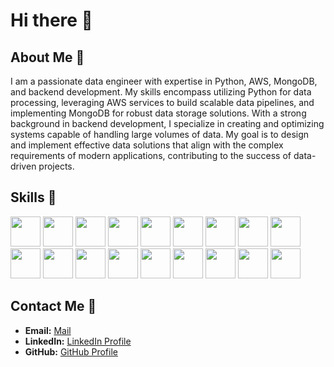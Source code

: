 # Hi there 👋

## About Me 🌱

I am a passionate data engineer with expertise in Python, AWS, MongoDB, and backend development. My skills encompass utilizing Python for data processing, leveraging AWS services to build scalable data pipelines, and implementing MongoDB for robust data storage solutions. With a strong background in backend development, I specialize in creating and optimizing systems capable of handling large volumes of data. My goal is to design and implement effective data solutions that align with the complex requirements of modern applications, contributing to the success of data-driven projects.

## Skills 🌱

<div>
  <img height="48" src="https://user-images.githubusercontent.com/25181517/192107858-fe19f043-c502-4009-8c47-476fc89718ad.png">
  <img height="48" src="https://user-images.githubusercontent.com/25181517/192108372-f71d70ac-7ae6-4c0d-8395-51d8870c2ef0.png">
  <img height="48" src="https://user-images.githubusercontent.com/25181517/192108374-8da61ba1-99ec-41d7-80b8-fb2f7c0a4948.png">
  <img height="48" src="https://user-images.githubusercontent.com/25181517/192108376-c675d39b-90f6-4073-bde6-5a9291644657.png">
  <img height="48" src="https://user-images.githubusercontent.com/25181517/192109061-e138ca71-337c-4019-8d42-4792fdaa7128.png">
  <img height="48" src="https://user-images.githubusercontent.com/25181517/183914128-3fc88b4a-4ac1-40e6-9443-9a30182379b7.png">
  <img height="48" src="https://user-images.githubusercontent.com/25181517/192106070-46255bcf-65e6-4c6b-a296-bf8d0d8fb2a7.png">
  <img height="48" src="https://user-images.githubusercontent.com/25181517/192106073-90fffafe-3562-4ff9-a37e-c77a2da0ff58.png">
  <img height="48" src="https://www.python.org/static/community_logos/python-logo-master-v3-TM.png">
  <img height="48" src="https://user-images.githubusercontent.com/25181517/184117132-9e89a93b-65fb-47c3-91e7-7d0f99e7c066.png">
  <img height="48" src="https://user-images.githubusercontent.com/25181517/183896128-ec99105a-ec1a-4d85-b08b-1aa1620b2046.png">
  <img height="48" src="https://user-images.githubusercontent.com/25181517/182884177-d48a8579-2cd0-447a-b9a6-ffc7cb02560e.png">
  <img height="48" src="https://github.com/marwin1991/profile-technology-icons/assets/19180175/3b371807-db7c-45b4-8720-c0cfc901680a">
  <img height="48" src="https://user-images.githubusercontent.com/25181517/117207330-263ba280-adf4-11eb-9b97-0ac5b40bc3be.png">
  <img height="48" src="https://user-images.githubusercontent.com/25181517/183868728-b2e11072-00a5-47e2-8a4e-4ebbb2b8c554.png">
  <img height="48" src="https://user-images.githubusercontent.com/25181517/183345121-36788a6e-5462-424a-be67-af1ebeda79a2.png">
  <img height="48" src="https://user-images.githubusercontent.com/25181517/183896132-54262f2e-6d98-41e3-8888-e40ab5a17326.png">
  <img height="48" src="https://github.com/marwin1991/profile-technology-icons/assets/76662862/2481dc48-be6b-4ebb-9e8c-3b957efe69fa">
</div>

## Contact Me 🌱

- **Email:** [Mail](nupur15june@gmail.com)
- **LinkedIn:** [LinkedIn Profile](https://www.linkedin.com/in/nupur-k-972112135/)
- **GitHub:** [GitHub Profile](https://github.com/nupur-khare)
